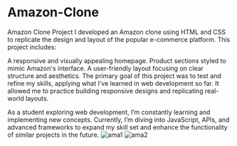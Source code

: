 # Amazon-Clone
Amazon Clone Project
I developed an Amazon clone using HTML and CSS to replicate the design and layout of the popular e-commerce platform. This project includes:

A responsive and visually appealing homepage.
Product sections styled to mimic Amazon's interface.
A user-friendly layout focusing on clear structure and aesthetics.
The primary goal of this project was to test and refine my skills, applying what I’ve learned in web development so far. It allowed me to practice building responsive designs and replicating real-world layouts.

As a student exploring web development, I’m constantly learning and implementing new concepts. Currently, I’m diving into JavaScript, APIs, and advanced frameworks to expand my skill set and enhance the functionality of similar projects in the future.
![ama1](https://github.com/user-attachments/assets/dbb8b115-5437-40a4-a3a8-01411ec481b7)
![ama2](https://github.com/user-attachments/assets/b589b41b-b5e7-47a5-b158-14a6e000e363)

